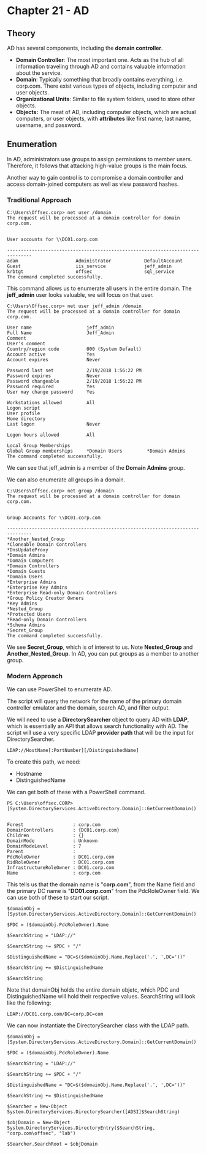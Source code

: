 # Chapter 21 - AD

## Theory

AD has several components, including the **domain controller**.

* **Domain Controller**: The most important one. Acts as the hub of all information traveling through AD and contains valuable information about the service.&#x20;
* **Domain**: Typically something that broadly contains everything, i.e. corp.com. There exist various types of objects, including computer and user objects.
* **Organizational Units**: Similar to file system folders, used to store other objects.&#x20;
* **Objects:** The meat of AD, including computer objects, which are actual computers, or user objects, with **attributes** like first name, last name, username, and password.

## Enumeration

In AD, administrators use groups to assign permissions to member users. Therefore, it follows that attacking high-value groups is the main focus.&#x20;

Another way to gain control is to compromise a domain controller and access domain-joined computers as well as view password hashes.

### Traditional Approach

```
C:\Users\Offsec.corp> net user /domain
The request will be processed at a domain controller for domain corp.com.


User accounts for \\DC01.corp.com

-------------------------------------------------------------------------------
adam                     Administrator            DefaultAccount
Guest                    iis_service              jeff_admin
krbtgt                   offsec                   sql_service
The command completed successfully.
```

This command allows us to enumerate all users in the entire domain. The **jeff\_admin** user looks valuable, we will focus on that user.

```
C:\Users\Offsec.corp> net user jeff_admin /domain
The request will be processed at a domain controller for domain corp.com.

User name                    jeff_admin
Full Name                    Jeff_Admin
Comment
User's comment
Country/region code          000 (System Default)
Account active               Yes
Account expires              Never

Password last set            2/19/2018 1:56:22 PM
Password expires             Never
Password changeable          2/19/2018 1:56:22 PM
Password required            Yes
User may change password     Yes

Workstations allowed         All
Logon script
User profile
Home directory
Last logon                   Never

Logon hours allowed          All

Local Group Memberships
Global Group memberships     *Domain Users         *Domain Admins
The command completed successfully.
```

We can see that jeff\_admin is a member of the **Domain Admins** group.&#x20;

We can also enumerate all groups in a domain.

```
C:\Users\Offsec.corp> net group /domain
The request will be processed at a domain controller for domain corp.com.


Group Accounts for \\DC01.corp.com

-------------------------------------------------------------------------------
*Another_Nested_Group
*Cloneable Domain Controllers
*DnsUpdateProxy
*Domain Admins
*Domain Computers
*Domain Controllers
*Domain Guests
*Domain Users
*Enterprise Admins
*Enterprise Key Admins
*Enterprise Read-only Domain Controllers
*Group Policy Creator Owners
*Key Admins
*Nested_Group
*Protected Users
*Read-only Domain Controllers
*Schema Admins
*Secret_Group
The command completed successfully.
```

We see **Secret\_Group**, which is of interest to us. Note **Nested\_Group** and **Another\_Nested\_Group**. In AD, you can put groups as a member to another group.

### Modern Approach

We can use PowerShell to enumerate AD.&#x20;

The script will query the network for the name of the primary domain controller emulator and the domain, search AD, and filter output.

We will need to use a **DirectorySearcher** object to query AD with **LDAP**, which is essentially an API that allows search functionality with AD. The script will use a very specific LDAP **provider path** that will be the input for DirectorySearcher.&#x20;

```
LDAP://HostName[:PortNumber][/DistinguishedName]
```

To create this path, we need:

* Hostname
* DistinguishedName

We can get both of these with a PowerShell command.

```
PS C:\Users\offsec.CORP> [System.DirectoryServices.ActiveDirectory.Domain]::GetCurrentDomain()


Forest                  : corp.com
DomainControllers       : {DC01.corp.com}
Children                : {}
DomainMode              : Unknown
DomainModeLevel         : 7
Parent                  : 
PdcRoleOwner            : DC01.corp.com
RidRoleOwner            : DC01.corp.com
InfrastructureRoleOwner : DC01.corp.com
Name                    : corp.com
```

This tells us that the domain name is "**corp.com**", from the Name field and the primary DC name is "**DC01.corp.com**" from the PdcRoleOwner field. We can use both of these to start our script.

```
$domainObj = [System.DirectoryServices.ActiveDirectory.Domain]::GetCurrentDomain()

$PDC = ($domainObj.PdcRoleOwner).Name

$SearchString = "LDAP://"

$SearchString += $PDC + "/"

$DistinguishedName = "DC=$($domainObj.Name.Replace('.', ',DC='))"

$SearchString += $DistinguishedName

$SearchString
```

Note that domainObj holds the entire domain objetc, which PDC and DistinguishedName will hold their respective values. SearchString will look like the following:

```
LDAP://DC01.corp.com/DC=corp,DC=com
```

We can now instantiate the DirectorySearcher class with the LDAP path.&#x20;

```
$domainObj = [System.DirectoryServices.ActiveDirectory.Domain]::GetCurrentDomain()

$PDC = ($domainObj.PdcRoleOwner).Name

$SearchString = "LDAP://"

$SearchString += $PDC + "/"

$DistinguishedName = "DC=$($domainObj.Name.Replace('.', ',DC='))"

$SearchString += $DistinguishedName

$Searcher = New-Object System.DirectoryServices.DirectorySearcher([ADSI]$SearchString)

$objDomain = New-Object System.DirectoryServices.DirectoryEntry($SearchString, "corp.com\offsec", "lab")

$Searcher.SearchRoot = $objDomain

```
